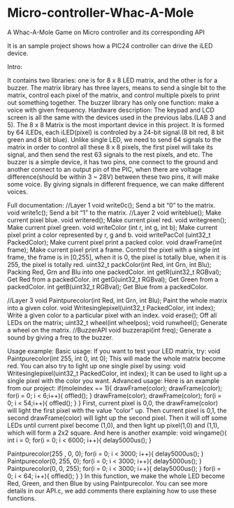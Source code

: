 # Micro-controller-Whac-A-Mole
A Whac-A-Mole Game on Micro controller and its corresponding API

It is an sample project shows how a PIC24 controller can drive the iLED device.

Intro:

It contains two libraries: one is for 8 x 8 LED matrix, and the other is for a buzzer.
The matrix library has three layers, means to send a single bit to the matrix, control each pixel of the matrix, and control multiple pixels to print out something together.
The buzzer library has only one function: make a voice with given frequency.
Hardware description:
The keypad and LCD screen is all the same with the devices used in the previous labs.(LAB 3 and 5).
The 8 x 8 Matrix is the most important device in this project. It is formed by 64 iLEDs, each iLED(pixel) is controled by a 24-bit signal.(8 bit red, 8 bit green and 8 bit blue). Unlike single LED, we need to send 64 signals to the matrix in order to control all these 8 x 8 pixels, the first pixel will take its signal, and then send the rest 63 signals to the rest pixels, and etc.
The buzzer is a simple device, it has two pins, one connect to the ground and another connect to an output pin of the PIC, when there are voltage difference(should be within 3 ~ 28V) between these two pins, it will make some voice. By giving signals in different frequence, we can make different voices.

 
Full documentation:
//Layer 1
void write0c();
Send a bit “0” to the matrix.
void write1c();
Send a bit “1” to the matrix.
//Layer 2
void writeblue();
Make current pixel blue.
void writered();
Make current pixel red.
void writegreen();
Make current pixel green.
void writeColor (int r, int g, int b);
Make current pixel print a color represented by r, g and b.
void writePacCol (uint32_t PackedColor); Make current pixel print a packed color.
void drawFrame(int frame);
Make current pixel print a frame.
Control the pixel with a single int frame, the frame is in [0,255], when it is 0, the pixel is totally blue, when it is 255, the pixel is totally red.
uint32_t packColor(int Red, int Grn, int Blu); Packing Red, Grn and Blu into one packedColor.
int getR(uint32_t RGBval); Get Red from a packedColor.
int getG(uint32_t RGBval);
Get Green from a packedColor.
int getB(uint32_t RGBval); Get Blue from a packedColor.

//Layer 3
void Paintpurecolor(int Red, int Grn, int Blu); Paint the whole matrix into a given color.
void Writesinglepixel(uint32_t PackedColor, int index); Write a given color to a particular pixel with an index.
void erase();
Off all LEDs on the matrix;
uint32_t wheel(int wheelpos); void runwheel();
Generate a wheel on the matrix.
//BuzzerAPI
void buzzerapi(int freq);
Generate a sound by giving a freq to the buzzer.

Usage example:
Basic usage:
If you want to test your LED matrix, try:
void Paintpurecolor(int 255, int 0, int 0);
This will made the whole matrix become red.
You can also try to light up one single pixel by using:
void Writesinglepixel(uint32_t PackedColor, int index);
It can be used to light up a single pixel with the color you want.
Advanced usage:
Here is an example from our project:
if(moleindex == 1){ drawFrame(color); drawFrame(color);
for(i = 0; i < 6;i++){ offled();
} drawFrame(color); drawFrame(color);
for(i = 0; i < 54;i++){ offled();
}
}
First, current pixel is 0,0, the drawFrame(color) will light the first pixel with the value “color” up.
Then current pixel is 0,1, the second drawFrame(color) will light up the second pixel.
Then it will off some LEDs until current pixel become (1,0), and then light up pixel(1,0) and (1,1), which will form a 2x2 square.
And here is another example:
void wingame(){ int i = 0;
for(i = 0; i < 6000; i++){ delay5000us();
}

Paintpurecolor(255 , 0, 0); for(i = 0; i < 3000; i++){ delay5000us();
}
Paintpurecolor(0, 255, 0); for(i = 0; i < 3000; i++){ delay5000us();
}
Paintpurecolor(0, 0, 255); for(i = 0; i < 3000; i++){ delay5000us();
}
for(i = 0; i < 64; i++){ offled();
} }
In this function, we make the whole LED become Red, Green, and then Blue by using Paintpurecolor.
You can see more details in our API.c, we add comments there explaining how to use these functions.

